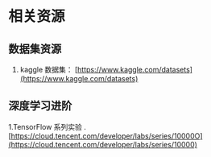 # 相关资源

## 数据集资源
1. kaggle 数据集： [https://www.kaggle.com/datasets](https://www.kaggle.com/datasets)


## 深度学习进阶
1.TensorFlow 系列实验 . [https://cloud.tencent.com/developer/labs/series/10000O](https://cloud.tencent.com/developer/labs/series/10000)